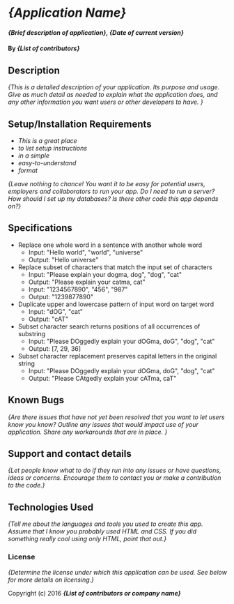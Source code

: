 # _{Application Name}_

#### _{Brief description of application}, {Date of current version}_

#### By _**{List of contributors}**_

## Description

_{This is a detailed description of your application. Its purpose and usage.  Give as much detail as needed to explain what the application does, and any other information you want users or other developers to have. }_

## Setup/Installation Requirements

* _This is a great place_
* _to list setup instructions_
* _in a simple_
* _easy-to-understand_
* _format_

_{Leave nothing to chance! You want it to be easy for potential users, employers and collaborators to run your app. Do I need to run a server? How should I set up my databases? Is there other code this app depends on?}_

## Specifications

* Replace one whole word in a sentence with another whole word
    * Input: "Hello world", "world", "universe"
    * Output: "Hello universe"
* Replace subset of characters that match the input set of characters
    * Input: "Please explain your dogma, dog", "dog", "cat"
    * Output: "Please explain your catma, cat"
    * Input: "1234567890", "456", "987"
    * Output: "1239877890"
* Duplicate upper and lowercase pattern of input word on target word
    * Input: "dOG", "cat"
    * Output: "cAT"
* Subset character search returns positions of all occurrences of substring
    * Input: "Please DOggedly explain your dOGma, doG", "dog", "cat"
    * Output: [7, 29, 36]
* Subset character replacement preserves capital letters in the original string
    * Input: "Please DOggedly explain your dOGma, doG", "dog", "cat"
    * Output: "Please CAtgedly explain your cATma, caT"

## Known Bugs

_{Are there issues that have not yet been resolved that you want to let users know you know?  Outline any issues that would impact use of your application.  Share any workarounds that are in place. }_

## Support and contact details

_{Let people know what to do if they run into any issues or have questions, ideas or concerns.  Encourage them to contact you or make a contribution to the code.}_

## Technologies Used

_{Tell me about the languages and tools you used to create this app. Assume that I know you probably used HTML and CSS. If you did something really cool using only HTML, point that out.}_

### License

*{Determine the license under which this application can be used.  See below for more details on licensing.}*

Copyright (c) 2016 **_{List of contributors or company name}_**

